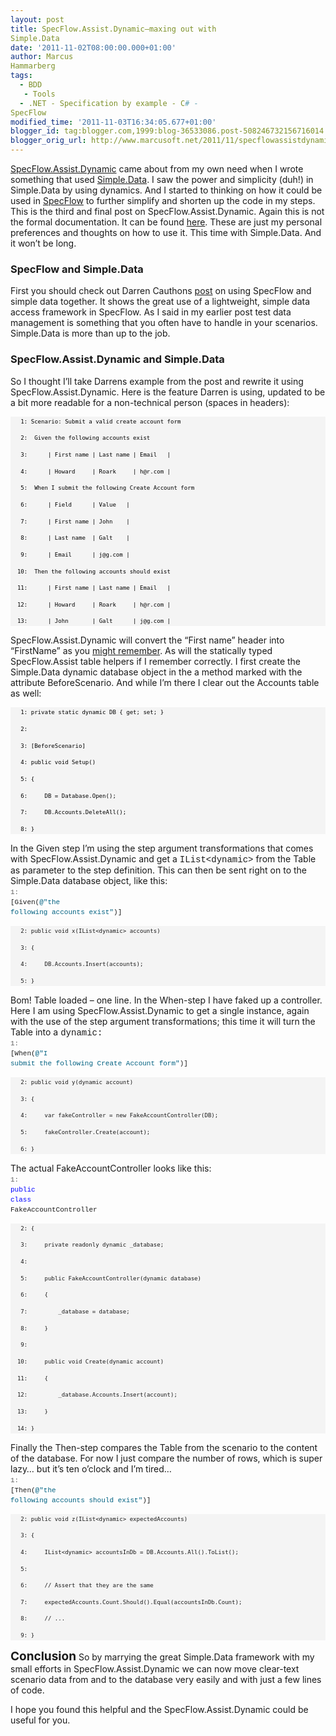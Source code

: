 ```yaml
---
layout: post
title: SpecFlow.Assist.Dynamic–maxing out with
Simple.Data
date: '2011-11-02T08:00:00.000+01:00'
author: Marcus
Hammarberg
tags:
  - BDD
   - Tools
  - .NET - Specification by example - C# -
SpecFlow
modified_time: '2011-11-03T16:34:05.677+01:00'
blogger_id: tag:blogger.com,1999:blog-36533086.post-508246732156716014
blogger_orig_url: http://www.marcusoft.net/2011/11/specflowassistdynamicmaxing-out-with.html
---
```


<a href="https://github.com/marcusoftnet/SpecFlow.Assist.Dynamic"
target="_blank">SpecFlow.Assist.Dynamic</a> came about from my own need
when I wrote something that used
<a href="https://github.com/markrendle/Simple.Data"
target="_blank">Simple.Data</a>. I saw the power and simplicity (duh!)
in Simple.Data by using dynamics. And I started to thinking on how it
could be used in <a href="http://www.blogger.com/www.specflow.org"
target="_blank">SpecFlow</a> to further simplify and shorten up the code
in my steps.
This is the third and final post on SpecFlow.Assist.Dynamic. Again this
is not the formal documentation. It can be found
<a href="https://github.com/marcusoftnet/SpecFlow.Assist.Dynamic/wiki"
target="_blank">here</a>. These are just my personal preferences and
thoughts on how to use it. This time with Simple.Data. And it won’t be
long.


### SpecFlow and Simple.Data

First you should check out Darren Cauthons
<a href="http://darrencauthon.posterous.com/61641417"
target="_blank">post</a> on using SpecFlow and simple data together. It
shows the great use of a lightweight, simple data access framework in
SpecFlow.
As I said in my earlier post test data management is something that you
often have to handle in your scenarios. Simple.Data is more than up to
the job.

### SpecFlow.Assist.Dynamic and Simple.Data

So I thought I’ll take Darrens example from the post and rewrite it
using SpecFlow.Assist.Dynamic.
Here is the feature Darren is using, updated to be a bit more readable
for a non-technical person (spaces in headers):

<div id="codeSnippetWrapper">

<div id="codeSnippet"
style="background-color: #f4f4f4; border-bottom-style: none; border-left-style: none; border-right-style: none; border-top-style: none; color: black; direction: ltr; font-family: 'Courier New', courier, monospace; font-size: 8pt; line-height: 12pt; overflow: visible; padding-bottom: 0px; padding-left: 0px; padding-right: 0px; padding-top: 0px; text-align: left; width: 100%;">

```
   1: Scenario: Submit a valid create account form
```

```
   2:  Given the following accounts exist
```

```
   3:      | First name | Last name | Email   |
```

```
   4:      | Howard     | Roark     | h@r.com |
```

```
   5:  When I submit the following Create Account form
```

```
   6:      | Field      | Value   |
```

```
   7:      | First name | John    |
```

```
   8:      | Last name  | Galt    |
```

```
   9:      | Email      | j@g.com |
```

```
  10:  Then the following accounts should exist
```

```
  11:      | First name | Last name | Email   |
```

```
  12:      | Howard     | Roark     | h@r.com |
```

```
  13:      | John       | Galt      | j@g.com |
```

</div>

</div>


SpecFlow.Assist.Dynamic will convert the “First name” header into
“FirstName” as you <a
href="https://github.com/marcusoftnet/SpecFlow.Assist.Dynamic/wiki/Conventions-used"
target="_blank">might remember</a>. As will the statically typed
SpecFlow.Assist table helpers if I remember correctly.
I first create the Simple.Data dynamic database object in the a method
marked with the attribute BeforeScenario. And while I’m there I clear
out the Accounts table as well:

<div id="codeSnippetWrapper">



<div id="codeSnippet"
style="background-color: #f4f4f4; border-bottom-style: none; border-left-style: none; border-right-style: none; border-top-style: none; color: black; direction: ltr; font-family: 'Courier New', courier, monospace; font-size: 8pt; line-height: 12pt; overflow: visible; padding-bottom: 0px; padding-left: 0px; padding-right: 0px; padding-top: 0px; text-align: left; width: 100%;">

```
   1: private static dynamic DB { get; set; }
```

```
   2: 
```

```
   3: [BeforeScenario]
```

```
   4: public void Setup()
```

```
   5: {
```

```
   6:     DB = Database.Open();
```

```
   7:     DB.Accounts.DeleteAll();
```

```
   8: }
```

</div>

</div>


In the Given step I’m using the step argument transformations that comes
with SpecFlow.Assist.Dynamic and get a <span
style="font-family: 'Courier New';">IList\<dynamic\></span> from the
Table as parameter to the step definition. This can then be sent right
on to the Simple.Data database object, like this:
<span id="lnum1"
style="background-color: white; color: #606060; font-family: 'Courier New', courier, monospace; font-size: 11px; line-height: 16px; text-align: left; white-space: pre;">
1:</span><span class="Apple-style-span"
style="background-color: white; font-family: 'Courier New', courier, monospace; font-size: 11px; line-height: 16px; white-space: pre;">
\[Given(</span><span
style="background-color: white; color: #006080; font-family: 'Courier New', courier, monospace; font-size: 11px; line-height: 16px; text-align: left; white-space: pre;">@"the
following accounts exist"</span><span class="Apple-style-span"
style="background-color: white; font-family: 'Courier New', courier, monospace; font-size: 11px; line-height: 16px; text-align: left; white-space: pre;">)\]</span>

<div id="codeSnippetWrapper">

<div id="codeSnippet"
style="background-color: #f4f4f4; border-bottom-style: none; border-left-style: none; border-right-style: none; border-top-style: none; direction: ltr; font-family: 'Courier New', courier, monospace; font-size: 8pt; line-height: 12pt; overflow-x: visible; overflow-y: visible; padding-bottom: 0px; padding-left: 0px; padding-right: 0px; padding-top: 0px; text-align: left; width: 100%;">

```
   2: public void x(IList<dynamic> accounts)
```

```
   3: {
```

```
   4:     DB.Accounts.Insert(accounts);
```

```
   5: }
```

</div>

</div>


Bom! Table loaded – one line.
In the When-step I have faked up a controller. Here I am using
SpecFlow.Assist.Dynamic to get a single instance, again with the use of
the step argument transformations; this time it will turn the Table into
a <span style="font-family: 'Courier New';">dynamic:</span>
<span id="lnum1"
style="background-color: white; color: #606060; font-family: 'Courier New', courier, monospace; font-size: 11px; line-height: 16px; text-align: left; white-space: pre;">
1:</span><span class="Apple-style-span"
style="background-color: white; font-family: 'Courier New', courier, monospace; font-size: 11px; line-height: 16px; white-space: pre;">
\[When(</span><span
style="background-color: white; color: #006080; font-family: 'Courier New', courier, monospace; font-size: 11px; line-height: 16px; text-align: left; white-space: pre;">@"I
submit the following Create Account form"</span><span
class="Apple-style-span"
style="background-color: white; font-family: 'Courier New', courier, monospace; font-size: 11px; line-height: 16px; text-align: left; white-space: pre;">)\]</span>

<div id="codeSnippetWrapper">

<div id="codeSnippet"
style="background-color: #f4f4f4; border-bottom-style: none; border-left-style: none; border-right-style: none; border-top-style: none; direction: ltr; font-family: 'Courier New', courier, monospace; font-size: 8pt; line-height: 12pt; overflow-x: visible; overflow-y: visible; padding-bottom: 0px; padding-left: 0px; padding-right: 0px; padding-top: 0px; text-align: left; width: 100%;">

```
   2: public void y(dynamic account)
```

```
   3: {
```

```
   4:     var fakeController = new FakeAccountController(DB);
```

```
   5:     fakeController.Create(account);
```

```
   6: }
```

</div>

</div>


The actual FakeAccountController looks like this:
<span id="lnum1"
style="background-color: white; color: #606060; font-family: 'Courier New', courier, monospace; font-size: 11px; line-height: 16px; text-align: left; white-space: pre;">
1:</span><span class="Apple-style-span"
style="background-color: white; font-family: 'Courier New', courier, monospace; font-size: 11px; line-height: 16px; white-space: pre;">
</span><span
style="background-color: white; color: blue; font-family: 'Courier New', courier, monospace; font-size: 11px; line-height: 16px; text-align: left; white-space: pre;">public</span><span
class="Apple-style-span"
style="background-color: white; font-family: 'Courier New', courier, monospace; font-size: 11px; line-height: 16px; text-align: left; white-space: pre;">
</span><span
style="background-color: white; color: blue; font-family: 'Courier New', courier, monospace; font-size: 11px; line-height: 16px; text-align: left; white-space: pre;">class</span><span
class="Apple-style-span"
style="background-color: white; font-family: 'Courier New', courier, monospace; font-size: 11px; line-height: 16px; text-align: left; white-space: pre;">
FakeAccountController</span>

<div id="codeSnippetWrapper">

<div id="codeSnippet"
style="background-color: #f4f4f4; border-bottom-style: none; border-left-style: none; border-right-style: none; border-top-style: none; direction: ltr; font-family: 'Courier New', courier, monospace; font-size: 8pt; line-height: 12pt; overflow-x: visible; overflow-y: visible; padding-bottom: 0px; padding-left: 0px; padding-right: 0px; padding-top: 0px; text-align: left; width: 100%;">

```
   2: {
```

```
   3:     private readonly dynamic _database;
```

```
   4: 
```

```
   5:     public FakeAccountController(dynamic database)
```

```
   6:     {
```

```
   7:         _database = database;
```

```
   8:     }
```

```
   9: 
```

```
  10:     public void Create(dynamic account)
```

```
  11:     {
```

```
  12:         _database.Accounts.Insert(account);
```

```
  13:     }
```

```
  14: }
```

</div>

</div>


Finally the Then-step compares the Table from the scenario to the
content of the database. For now I just compare the number of rows,
which is super lazy… but it’s ten o’clock and I’m tired…
<span id="lnum1"
style="background-color: white; color: #606060; font-family: 'Courier New', courier, monospace; font-size: 11px; line-height: 16px; text-align: left; white-space: pre;">
1:</span><span class="Apple-style-span"
style="background-color: white; font-family: 'Courier New', courier, monospace; font-size: 11px; line-height: 16px; white-space: pre;">
\[Then(</span><span
style="background-color: white; color: #006080; font-family: 'Courier New', courier, monospace; font-size: 11px; line-height: 16px; text-align: left; white-space: pre;">@"the
following accounts should exist"</span><span class="Apple-style-span"
style="background-color: white; font-family: 'Courier New', courier, monospace; font-size: 11px; line-height: 16px; text-align: left; white-space: pre;">)\]</span>

<div id="codeSnippetWrapper">

<div id="codeSnippet"
style="background-color: #f4f4f4; border-bottom-style: none; border-left-style: none; border-right-style: none; border-top-style: none; direction: ltr; font-family: 'Courier New', courier, monospace; font-size: 8pt; line-height: 12pt; overflow-x: visible; overflow-y: visible; padding-bottom: 0px; padding-left: 0px; padding-right: 0px; padding-top: 0px; text-align: left; width: 100%;">

```
   2: public void z(IList<dynamic> expectedAccounts)
```

```
   3: {
```

```
   4:     IList<dynamic> accountsInDb = DB.Accounts.All().ToList();
```

```
   5:
```

```
   6:     // Assert that they are the same
```

```
   7:     expectedAccounts.Count.Should().Equal(accountsInDb.Count);
```

```
   8:     // ...
```

```
   9: }
```

</div>

</div>

<span class="Apple-style-span"
style="font-size: 19px; font-weight: bold;">Conclusion</span>
So by marrying the great Simple.Data framework with my small efforts in
SpecFlow.Assist.Dynamic we can now move clear-text scenario data from
and to the database very easily and with just a few lines of code.

I hope you found this helpful and the SpecFlow.Assist.Dynamic could be
useful for you.
